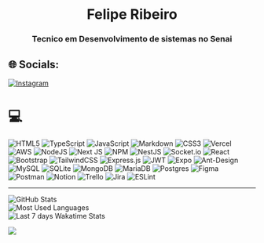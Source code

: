 <h1 align="center">Felipe Ribeiro</h1>
<h3 align="center">Tecnico em Desenvolvimento de sistemas no Senai</h3>

## 🌐 Socials:

[![Instagram](https://img.shields.io/badge/Instagram-%23E4405F.svg?logo=Instagram&logoColor=white)](https://instagram.com/semtempo.brother)

# 💻

![HTML5](https://img.shields.io/badge/html5-%23E34F26.svg?style=plastic&logo=html5&logoColor=white) ![TypeScript](https://img.shields.io/badge/typescript-%23007ACC.svg?style=plastic&logo=typescript&logoColor=white) ![JavaScript](https://img.shields.io/badge/javascript-%23323330.svg?style=plastic&logo=javascript&logoColor=%23F7DF1E) ![Markdown](https://img.shields.io/badge/markdown-%23000000.svg?style=plastic&logo=markdown&logoColor=white) ![CSS3](https://img.shields.io/badge/css3-%231572B6.svg?style=plastic&logo=css3&logoColor=white) ![Vercel](https://img.shields.io/badge/vercel-%23000000.svg?style=plastic&logo=vercel&logoColor=white) ![AWS](https://img.shields.io/badge/AWS-%23FF9900.svg?style=plastic&logo=amazon-aws&logoColor=white) ![NodeJS](https://img.shields.io/badge/node.js-6DA55F?style=plastic&logo=node.js&logoColor=white) ![Next JS](https://img.shields.io/badge/Next-black?style=plastic&logo=next.js&logoColor=white) ![NPM](https://img.shields.io/badge/NPM-%23000000.svg?style=plastic&logo=npm&logoColor=white) ![NestJS](https://img.shields.io/badge/nestjs-%23E0234E.svg?style=plastic&logo=nestjs&logoColor=white) ![Socket.io](https://img.shields.io/badge/Socket.io-black?style=plastic&logo=socket.io&badgeColor=010101) ![React](https://img.shields.io/badge/react-%2320232a.svg?style=plastic&logo=react&logoColor=%2361DAFB) ![Bootstrap](https://img.shields.io/badge/bootstrap-%23563D7C.svg?style=plastic&logo=bootstrap&logoColor=white) ![TailwindCSS](https://img.shields.io/badge/tailwindcss-%2338B2AC.svg?style=plastic&logo=tailwind-css&logoColor=white) ![Express.js](https://img.shields.io/badge/express.js-%23404d59.svg?style=plastic&logo=express&logoColor=%2361DAFB) ![JWT](https://img.shields.io/badge/JWT-black?style=plastic&logo=JSON%20web%20tokens) ![Expo](https://img.shields.io/badge/expo-1C1E24?style=plastic&logo=expo&logoColor=#D04A37) ![Ant-Design](https://img.shields.io/badge/-AntDesign-%230170FE?style=plastic&logo=ant-design&logoColor=white) ![MySQL](https://img.shields.io/badge/mysql-%2300f.svg?style=plastic&logo=mysql&logoColor=white) ![SQLite](https://img.shields.io/badge/sqlite-%2307405e.svg?style=plastic&logo=sqlite&logoColor=white) ![MongoDB](https://img.shields.io/badge/MongoDB-%234ea94b.svg?style=plastic&logo=mongodb&logoColor=white) ![MariaDB](https://img.shields.io/badge/MariaDB-003545?style=plastic&logo=mariadb&logoColor=white) ![Postgres](https://img.shields.io/badge/postgres-%23316192.svg?style=plastic&logo=postgresql&logoColor=white) ![Figma](https://img.shields.io/badge/figma-%23F24E1E.svg?style=plastic&logo=figma&logoColor=white) ![Postman](https://img.shields.io/badge/Postman-FF6C37?style=plastic&logo=postman&logoColor=white) ![Notion](https://img.shields.io/badge/Notion-%23000000.svg?style=plastic&logo=notion&logoColor=white) ![Trello](https://img.shields.io/badge/Trello-%23026AA7.svg?style=plastic&logo=Trello&logoColor=white) ![Jira](https://img.shields.io/badge/jira-%230A0FFF.svg?style=plastic&logo=jira&logoColor=white) ![ESLint](https://img.shields.io/badge/ESLint-4B3263?style=plastic&logo=eslint&logoColor=white)

---

<!-- Proudly created with GPRM ( https://gprm.itsvg.in ) -->

<img src="https://github-readme-stats.vercel.app/api?username=FelippeRibeiro&count_private=true&show_icons=true&theme=gotham&include_all_commits=true&custom_title=GitHub%20Stats" alt="GitHub Stats"/>
<br/>
<img src="https://github-readme-stats.vercel.app/api/top-langs?username=FelippeRibeiro&langs_count=10&layout=compact&theme=gotham&card_width=445&size_weight=0.5&count_weight=0.5" alt="Most Used Languages"/>
<br/>
<img src="https://github-readme-stats.vercel.app/api/wakatime?username=FelippeRibeiro&layout=compact&langs_count=10&theme=gotham&range=all_time&custom_title=Waka Time" alt="Last 7 days Wakatime Stats"/>

[![](https://visitcount.itsvg.in/api?id=FelippeRibeiro&icon=0&color=0)](https://visitcount.itsvg.in)

